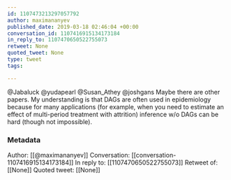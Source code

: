 ```yaml
---
id: 1107473213297057792
author: maximananyev
published_date: 2019-03-18 02:46:04 +00:00
conversation_id: 1107416915134173184
in_reply_to: 1107470650522755073
retweet: None
quoted_tweet: None
type: tweet
tags:

---
```


@Jabaluck @yudapearl @Susan_Athey @joshgans Maybe there are other papers. My understanding is that DAGs are often used in epidemiology because for many applications (for example, when you need to estimate an effect of multi-period treatment with attrition) inference w/o DAGs can be hard (though not impossible).

### Metadata

Author: [[@maximananyev]]
Conversation: [[conversation-1107416915134173184]]
In reply to: [[1107470650522755073]]
Retweet of: [[None]]
Quoted tweet: [[None]]
